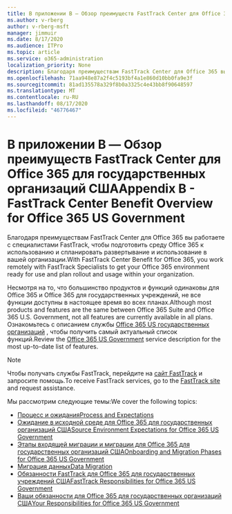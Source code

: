 ```yaml
---
title: В приложении B — Обзор преимуществ FastTrack Center для Office 365 для государственных организаций США
ms.author: v-rberg
author: v-rberg-msft
manager: jimmuir
ms.date: 8/17/2020
ms.audience: ITPro
ms.topic: article
ms.service: o365-administration
localization_priority: None
description: Благодаря преимуществам FastTrack Center для Office 365 вы работаете с специалистами FastTrack, чтобы подготовить среду Office 365 к использованию и спланировать развертывание и использование в вашей организации.
ms.openlocfilehash: 71aa948e87a2f4c5193bf4a1e860d10bb0fa9e3f
ms.sourcegitcommit: 81ad135578a329f8b0a3325c4e43bb8f90648597
ms.translationtype: MT
ms.contentlocale: ru-RU
ms.lasthandoff: 08/17/2020
ms.locfileid: "46776467"
---
```

# <a name="appendix-b---fasttrack-center-benefit-overview-for-office-365-us-government"></a><span data-ttu-id="c5c0f-103">В приложении B — Обзор преимуществ FastTrack Center для Office 365 для государственных организаций США</span><span class="sxs-lookup"><span data-stu-id="c5c0f-103">Appendix B - FastTrack Center Benefit Overview for Office 365 US Government</span></span>

<span data-ttu-id="c5c0f-104">Благодаря преимуществам FastTrack Center для Office 365 вы работаете с специалистами FastTrack, чтобы подготовить среду Office 365 к использованию и спланировать развертывание и использование в вашей организации.</span><span class="sxs-lookup"><span data-stu-id="c5c0f-104">With FastTrack Center Benefit for Office 365, you work remotely with FastTrack Specialists to get your Office 365 environment ready for use and plan rollout and usage within your organization.</span></span> 
  
<span data-ttu-id="c5c0f-105">Несмотря на то, что большинство продуктов и функций одинаковы для Office 365 и Office 365 для государственных учреждений, не все функции доступны в настоящее время во всех планах.</span><span class="sxs-lookup"><span data-stu-id="c5c0f-105">Although most products and features are the same between Office 365 Suite and Office 365 U.S. Government, not all features are currently available in all plans.</span></span> <span data-ttu-id="c5c0f-106">Ознакомьтесь с описанием службы [Office 365 US государственных организаций](https://aka.ms/aboutgovcloud) , чтобы получить самый актуальный список функций.</span><span class="sxs-lookup"><span data-stu-id="c5c0f-106">Review the [Office 365 US Government](https://aka.ms/aboutgovcloud) service description for the most up-to-date list of features.</span></span>

> [!NOTE]
> <span data-ttu-id="c5c0f-107">Чтобы получать службы FastTrack, перейдите на [сайт FastTrack](https://go.microsoft.com/fwlink/?linkid=780698) и запросите помощь.</span><span class="sxs-lookup"><span data-stu-id="c5c0f-107">To receive FastTrack services, go to the [FastTrack site](https://go.microsoft.com/fwlink/?linkid=780698) and request assistance.</span></span>  

<span data-ttu-id="c5c0f-108">Мы рассмотрим следующие темы:</span><span class="sxs-lookup"><span data-stu-id="c5c0f-108">We cover the following topics:</span></span>
- [<span data-ttu-id="c5c0f-109">Процесс и ожидания</span><span class="sxs-lookup"><span data-stu-id="c5c0f-109">Process and Expectations</span></span>](process-and-expectations.md) 
- [<span data-ttu-id="c5c0f-110">Ожидание в исходной среде для Office 365 для государственных организаций США</span><span class="sxs-lookup"><span data-stu-id="c5c0f-110">Source Environment Expectations for Office 365 US Government</span></span>](US-Gov-appendix-source-environment-expectations.md)   
- [<span data-ttu-id="c5c0f-111">Этапы входящей миграции и миграции для Office 365 для государственных организаций США</span><span class="sxs-lookup"><span data-stu-id="c5c0f-111">Onboarding and Migration Phases for Office 365 US Government</span></span>](US-Gov-appendix-onboarding-and-migration.md)
- [<span data-ttu-id="c5c0f-112">Миграция данных</span><span class="sxs-lookup"><span data-stu-id="c5c0f-112">Data Migration</span></span>](data-migration.md)    
- [<span data-ttu-id="c5c0f-113">Обязанности FastTrack для Office 365 для государственных учреждений США</span><span class="sxs-lookup"><span data-stu-id="c5c0f-113">FastTrack Responsibilities for Office 365 US Government</span></span>](US-Gov-appendix-fasttrack-responsibilities.md)   
- [<span data-ttu-id="c5c0f-114">Ваши обязанности для Office 365 для государственных организаций США</span><span class="sxs-lookup"><span data-stu-id="c5c0f-114">Your Responsibilities for Office 365 US Government</span></span>](US-Gov-appendix-your-responsibilities.md)    

